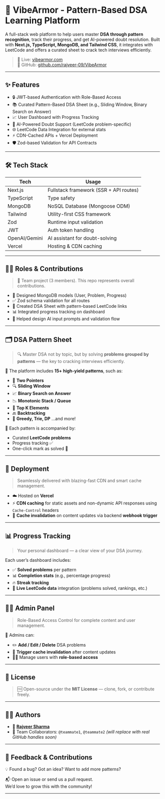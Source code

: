 # 🧠 VibeArmor - Pattern-Based DSA Learning Platform

A full-stack web platform to help users master **DSA through pattern recognition**, track their progress, and get AI-powered doubt resolution. Built with **Next.js, TypeScript, MongoDB, and Tailwind CSS**, it integrates with LeetCode and offers a curated sheet to crack tech interviews efficiently.

> 🚀 Live: [vibearmor.com](https://vibearmor.com)  
> 🔗 GitHub: [github.com/rajveer-09/VibeArmor](https://github.com/rajveer-09/VibeArmor)

---

## ✨ Features

- 🔒 JWT-based Authentication with Role-Based Access
- 📚 Curated Pattern-Based DSA Sheet (e.g., Sliding Window, Binary Search on Answer)
- 📈 User Dashboard with Progress Tracking
- 🤖 AI-Powered Doubt Support (LeetCode problem-specific)
- 🌐 LeetCode Data Integration for external stats
- ⚡ CDN-Cached APIs + Vercel Deployment
- 🛡️ Zod-based Validation for API Contracts

---

## 🛠️ Tech Stack

| Tech       | Usage                         |
|------------|-------------------------------|
| Next.js    | Fullstack framework (SSR + API routes) |
| TypeScript | Type safety                   |
| MongoDB    | NoSQL Database (Mongoose ODM) |
| Tailwind   | Utility-first CSS framework   |
| Zod        | Runtime input validation      |
| JWT        | Auth token handling           |
| OpenAI/Gemini | AI assistant for doubt-solving |
| Vercel     | Hosting & CDN caching         |

---

## 🧑‍💻 Roles & Contributions

> 👥 Team project (3 members). This repo represents overall contributions.

- 🧩 Designed MongoDB models (User, Problem, Progress)
- ✅ Zod schema validation for all routes
- 📘 Created DSA Sheet with pattern-based LeetCode links
- 📊 Integrated progress tracking on dashboard
- 🧠 Helped design AI input prompts and validation flow

---
## 🗂️ DSA Pattern Sheet

> 🔍 Master DSA not by topic, but by solving **problems grouped by patterns** — the key to cracking interviews efficiently.

🎯 The platform includes **15+ high-yield patterns**, such as:

- 🔁 **Two Pointers**
- 🔍 **Sliding Window**
- 📈 **Binary Search on Answer**
- 📉 **Monotonic Stack / Queue**
- 🎯 **Top K Elements**
- 🔙 **Backtracking**
- 🧩 **Greedy, Trie, DP** …and more!

📝 Each pattern is accompanied by:
- Curated **LeetCode problems**
- Progress tracking ✅
- One-click mark as solved 📌

---

## 🚀 Deployment

> Seamlessly delivered with blazing-fast CDN and smart cache management.

- ☁️ Hosted on **Vercel**
- ⚡ **CDN caching** for static assets and non-dynamic API responses using `Cache-Control` headers
- 🔄 **Cache invalidation** on content updates via backend **webhook trigger**

---

## 📊 Progress Tracking

> Your personal dashboard — a clear view of your DSA journey.

Each user’s dashboard includes:
- ✅ **Solved problems** per pattern
- 📊 **Completion stats** (e.g., percentage progress)
- 🔥 **Streak tracking**
- 📡 **Live LeetCode data** integration (problems solved, rankings, etc.)

---

## 👨‍💼 Admin Panel

> Role-Based Access Control for complete content and user management.

👑 Admins can:
- ✏️ **Add / Edit / Delete** DSA problems
- 🔄 **Trigger cache invalidation** after content updates
- 🧑‍💼 Manage users with **role-based access**

---

## 📄 License

> 🆓 Open-source under the **MIT License** — clone, fork, or contribute freely.

---

## 👨‍💻 Authors

- 👤 [**Rajveer Sharma**](https://github.com/rajveer-09)
- 👥 Team Collaborators: `@teammate1`, `@teammate2` *(will replace with real GitHub handles soon)*

---

## 💬 Feedback & Contributions

💡 Found a bug? Got an idea? Want to add more patterns?

📬 Open an issue or send us a pull request.  
We’d love to grow this with the community!

---




